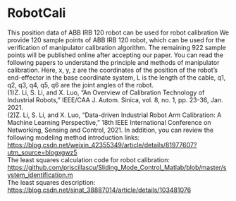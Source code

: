 # RobotCali
This position data of  ABB IRB 120 robot can be used for robot calibration
We provide 120 sample points of ABB IRB 120 robot, which can be used for the verification of manipulator calibration algorithm. The remaining 922 sample points will be published online after accepting our paper. You can read the following papers to understand the principle and methods of manipulator calibration. Here, x, y, z are the coordinates of the position of the robot’s end-effector in the base coordinate system, L is the length of the cable, q1, q2, q3, q4, q5, q6 are the joint angles of the robot.  
(1)Z. Li, S. Li, and X. Luo, “An Overview of Calibration Technology of Industrial Robots,” IEEE/CAA J. Autom. Sinica, vol. 8, no. 1, pp. 23-36, Jan. 2021.  
(2)Z. Li, S. Li, and X. Luo, “Data-driven Industrial Robot Arm Calibration: A Machine Learning Perspective,” 18th IEEE International Conference on Networking, Sensing and Control, 2021.
In addition, you can review the following modeling method introduction links: https://blog.csdn.net/weixin_42355349/article/details/81977607?utm_source=blogxgwz5  
The least squares calculation code for robot calibration: https://github.com/priscillascu/Sliding_Mode_Control_Matlab/blob/master/system_identification.m  
The least squares description:  
https://blog.csdn.net/sinat_38887014/article/details/103481076
